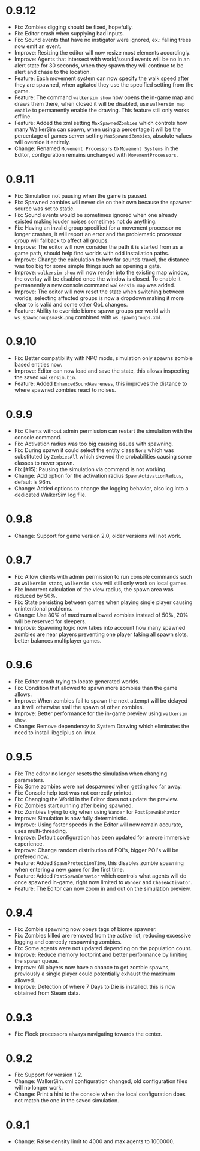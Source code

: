 # 0.9.12
- Fix: Zombies digging should be fixed, hopefully.
- Fix: Editor crash when supplying bad inputs.
- Fix: Sound events that have no instigator were ignored, ex.: falling trees now emit an event.
- Improve: Resizing the editor will now resize most elements accordingly.
- Improve: Agents that intersect with world/sound events will be no in an alert state for 30 seconds, when they spawn they will continue to be alert and chase to the location.
- Feature: Each movement system can now specify the walk speed after they are spawned, when agitated they use the specified setting from the game.
- Feature: The command `walkersim show` now opens the in-game map and draws them there, when closed it will be disabled, use `walkersim map enable` to permanently enable the drawing. This feature still only works offline.
- Feature: Added the xml setting `MaxSpawnedZombies` which controls how many WalkerSim can spawn, when using a percentage it will be the percentage of games server setting `MaxSpawnedZombies`, absolute values will override it entirely.
- Change: Renamed `Movement Processors` to `Movement Systems` in the Editor, configuration remains unchanged with `MovementProcessors`.

# 0.9.11
- Fix: Simulation not pausing when the game is paused.
- Fix: Spawned zombies will never die on their own because the spawner source was set to static.
- Fix: Sound events would be sometimes ignored when one already existed making louder noises sometimes not do anything.
- Fix: Having an invalid group specified for a movement processor no longer crashes, it will report an error and the problematic processor group will fallback to affect all groups.
- Improve: The editor will now consider the path it is started from as a game path, should help find worlds with odd installation paths.
- Improve: Change the calculation to how far sounds travel, the distance was too big for some simple things such as opening a gate.
- Improve: `walkersim show` will now render into the existing map window, the overlay will be disabled once the window is closed. To enable it permanently a new console command `walkersim map` was added.
- Improve: The editor will now reset the state when switching between worlds, selecting affected groups is now a dropdown making it more clear to is valid and some other QoL changes. 
- Feature: Ability to override biome spawn groups per world with `ws_spawngroupsmask.png` combined with `ws_spawngroups.xml`.

# 0.9.10
- Fix: Better compatibility with NPC mods, simulation only spawns zombie based entities now.
- Improve: Editor can now load and save the state, this allows inspecting the saved `walkersim.bin`.
- Feature: Added `EnhancedSoundAwareness`, this improves the distance to where spawned zombies react to noises.
 
# 0.9.9
- Fix: Clients without admin permission can restart the simulation with the console command.
- Fix: Activation radius was too big causing issues with spawning.
- Fix: During spawn it could select the entity class `None` which was substituted by `ZombiesAll` which skewed the probabilities causing some classes to never spawn.
- Fix [#15]: Pausing the simulation via command is not working.
- Change: Add option for the activation radius `SpawnActivationRadius`, default is 96m.
- Change: Added options to change the logging behavior, also log into a dedicated WalkerSim log file.

# 0.9.8
- Change: Support for game version 2.0, older versions will not work.

# 0.9.7
- Fix: Allow clients with admin permission to run console commands such as `walkersim stats`, `walkersim show` will still only work on local games.
- Fix: Incorrect calculation of the view radius, the spawn area was reduced by 50%.
- Fix: State persisting between games when playing single player causing unintentional problems.
- Change: Use 80% of maximum allowed zombies instead of 50%, 20% will be reserved for sleepers.
- Improve: Spawning logic now takes into account how many spawned zombies are near players preventing one player taking all spawn slots, better balances multiplayer games.

# 0.9.6
- Fix: Editor crash trying to locate generated worlds.
- Fix: Condition that allowed to spawn more zombies than the game allows.
- Improve: When zombies fail to spawn the next attempt will be delayed as it will otherwise stall the spawn of other zombies.
- Improve: Better performance for the in-game preview using `walkersim show`.
- Change: Remove dependency to System.Drawing which eliminates the need to install libgdiplus on linux.

# 0.9.5
- Fix: The editor no longer resets the simulation when changing parameters.
- Fix: Some zombies were not despawned when getting too far away.
- Fix: Console help text was not correctly printed.
- Fix: Changing the World in the Editor does not update the preview.
- Fix: Zombies start running after being spawned.
- Fix: Zombies trying to dig when using `Wander` for `PostSpawnBehavior`
- Improve: Simulation is now fully deterministic.
- Improve: Using faster speeds in the Editor will now remain accurate, uses multi-threading.
- Improve: Default configuration has been updated for a more immersive experience.
- Improve: Change random distribution of POI's, bigger POI's will be prefered now.
- Feature: Added `SpawnProtectionTime`, this disables zombie spawning when entering a new game for the first time.
- Feature: Added `PostSpawnBehavior` which controls what agents will do once spawned in-game, right now limited to `Wander` and `ChaseActivator`.
- Feature: The Editor can now zoom in and out on the simulation preview.

# 0.9.4
- Fix: Zombie spawning now obeys tags of biome spawner.
- Fix: Zombies killed are removed from the active list, reducing excessive logging and correctly respawning zombies.
- Fix: Some agents were not updated depending on the population count.
- Improve: Reduce memory footprint and better performance by limiting the spawn queue.
- Improve: All players now have a chance to get zombie spawns, previously a single player could potentially exhaust the maximum allowed.
- Improve: Detection of where 7 Days to Die is installed, this is now obtained from Steam data.

# 0.9.3
- Fix: Flock processors always navigating towards the center.

# 0.9.2
- Fix: Support for version 1.2.
- Change: WalkerSim.xml configuration changed, old configuration files will no longer work.
- Change: Print a hint to the console when the local configuration does not match the one in the saved simulation.

# 0.9.1
- Change: Raise density limit to 4000 and max agents to 1000000.

